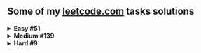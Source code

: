 ## Some of my [leetcode.com](https://leetcode.com) tasks solutions

<details>
<summary><b>Easy  #51</b></summary>

|Problem|Runtime|Memory|
|--|--|--|
|1. [Two Sum](/Easy/Two_sum/Solution.cs)|  |  |
|9. [Palindrome Number](/Easy/Palindrome_number/Solution.cs)|  |  |
|13. [Roman to Integer](/Easy/Roman_to_integer/Solution.cs)|  |  |
|14. [Longest Common Prefix](/Easy/Longest_common_prefix/Solution.cs)|  |  |
|20. [Valid Parentheses](/Easy/Valid_parentheses/Solution.cs)|  |  |
|21. [Merge Two Sorted Lists](/Easy/Merge_two_sorted_lists/Solution.cs)|  |  |
|26. [Remove Duplicates from Sorted Array](/Easy/Remove_duplicates_from_sorted_array/Solution.cs)|  |  |
|27. [Remove Element](/Easy/Remove_element/Solution.cs)|  |  |
|28. [Find the Index of the First Occurrence in a String](/Easy/Find_the_index_of_the_first_occurrence_in_a_string/Solution.cs)|  |  |
|66. [Plus One](/Easy/Plus_one/Solution.cs)|  |  |
|67. [Add Binary](/Easy/Add_binary/Solution.cs)|  |  |
|69. [Sqrt(x)](/Easy/Sqrt(x)/Solution.cs)|  |  |
|70. [Climbing Stairs](/Easy/Climbing_stairs/Solution.cs)|  |  |
|88. [Merge Sorted Array](/Easy/Merge_sorted_array/Solution.cs)|  |  |
|100. [Same Tree](/Easy/Same_tree/Solution.cs)|  |  |
|101. [Symmetric Tree](/Easy/Symmetric_tree/solution.py)|  |  |
|104. [Maximum Depth of Binary Tree](/Easy/Maximum_depth_of_binary_tree/Solution.cs)|  |  |
|118. [Pascals Triangle](/Easy/Pascals_triangle/Solution.cs)|  |  |
|121. [Best Time to Buy and Sell Stock](/Easy/Best_time_to_buy_and_sell_stock/Solution.cs)|  |  |
|125. [Valid Palindrome](/Easy/Valid_palindrome/Solution.cs)|  |  |
|141. [Linked List Cycle](/Easy/Linked_list_cycle/Solution.cs)|  |  |
|205. [Isomorphic Strings](/Easy/Isomorphic_strings/Solution.cs)|  |  |
|206. [Reverse Linked List](/Easy/Reverse_linked_list/Solution.cs)|  |  |
|225. [Implement Stack using Queues](/Easy/Implement_stack_using_queues/Solution.cs)|  |  |
|232. [Implement Queue using Stacks](/Easy/Implement_queue_using_stacks/Solution.cs)|  |  |
|258. [Add Digits](/Easy/Add_digits/Solution.cs)|  |  |
|345. [Reverse Vowels of a String](/Easy/Reverse_vowels_of_a_string/Solution.cs)|  |  |
|367. [Valid Perfect Square](/Easy/Valid_perfect_square/Solution.cs)|  |  |
|389. [Find the Difference](/Easy/Find_the_difference/Solution.cs)|  |  |
|392. [Is Subsequence](/Easy/Is_subsequence/Solution.cs)|  |  |
|543. [Diameter of Binary Tree](/Easy/Diameter_of_binary_tree/Solution.cs)|  |  |
|643. [Maximum Average Subarray 1](/Easy/Maximum_average_subarray_1/Solution.cs)|  |  |
|705. [Design HashSet](/Easy/Design_hashset/Solution.cs)|  |  |
|724. [Find Pivot Index](/Easy/Find_pivot_index/Solution.cs)|  |  |
|746. [Min Cost Climbing Stairs](/Easy/Min_cost_climbing_stairs/Solution.cs)|  |  |
|844. [Backspace String Compare](/Easy/Backspace_string_compare/Solution.cs)|  |  |
|905. [Sort Array By Parity](/Easy/Sort_array_by_parity/Solution.cs)|  |  |
|938. [Range Sum of BST](/Easy/Range_sum_of_bst/Solution.cs)|  |  |
|989. [Add to Array-Form of Integer](/Easy/Add_to_array-form_of_integer/Solution.cs)|  |  |
|1002. [Find Common Characters](/Easy/Find_common_characters/Solution.cs)|  |  |
|1071. [Greatest Common Divisor of Strings](/Easy/Greatest_common_divisor_of_strings/Solution.cs)|  |  |
|1122. [Relative Sort Array](/Easy/Relative_sort_array/Solution.cs)|  |  |
|1137. [N-th Tribonacci Number](/Easy/N-th_tribonacci_number/Solution.cs)|  |  |
|1331. [Rank Transform of an Array](/Easy/Rank_transform_of_an_array/solution.py)|  |  |
|1431. [Kids With the Greatest Number of Candies](/Easy/Kids_with_the_greatest_number_of_candies/Solution.cs)|  |  |
|1436. [Destination City](/Easy/Destination_city/Solution.cs)|  |  |
|1470. [Shuffle the Array](/Easy/Shuffle_the_array/Solution.cs)|  |  |
|1491. [Average Salary Excluding the Minimum and Maximum Salary](/Easy/Average_salary_excluding_the_minimum_and_maximum_salary/Solution.cs)|  |  |
|1523. [Count Odd Numbers in an Interval Range](/Easy/Count_odd_numbers_in_an_interval_range/Solution.cs)|  |  |
|1662. [Check If Two String Arrays are Equivalent](/Easy/Check_if_two_string_arrays_are_equivalent/Solution.cs)|  |  |
|1822. [Sign of the Product of an Array](/Easy/Sign_of_the_product_of_an_array/Solution.cs)|  |  |

</details>

<details>
<summary><b>Medium  #139</b></summary>

|Problem|Runtime|Memory|
|--|--|--|
|2. [Add Two Numbers](/Medium/Add_two_numbers/Solution.cs)|  |  |
|3. [Longest Substring Without Repeating Characters](/Medium/Longest_substring_without_repeating_characters/Solution.cs)|  |  |
|5. [Longest Palindromic Substring](/Medium/Longest_palindromic_substring/Solution.cs)|  |  |
|6. [Zigzag Conversion](/Medium/Zigzag_conversion/Solution.cs)|  |  |
|7. [Reverse Integer](/Medium/Reverse_integer/Solution.cs)|  |  |
|8. [String to Integer (atoi)](/Medium/String_to_integer_(atoi)/Solution.cs)|  |  |
|11. [Container With Most Water](/Medium/Container_with_most_water/Solution.cs)|  |  |
|12. [Integer to Roman](/Medium/Integer_to_roman/Solution.cs)|  |  |
|15. [3Sum](/Medium/3sum/Solution.cs)|  |  |
|17. [Letter Combinations of a Phone Number](/Medium/Letter_combinations_of_a_phone_number/Solution.cs)|  |  |
|19. [Remove Nth Node From End of List](/Medium/Remove_nth_node_from_end_of_list/Solution.cs)|  |  |
|22. [Generate Parentheses](/Medium/Generate_parentheses/Solution.cs)|  |  |
|29. [Divide Two Integers](/Medium/Divide_two_integers/Solution.cs)|  |  |
|33. [Search in Rotated Sorted Array](/Medium/Search_in_rotated_sorted_array/Solution.cs)|  |  |
|34. [Find First and Last Position of Element in Sorted Array](/Medium/Find_first_and_last_position_of_element_in_sorted_array/Solution.cs)|  |  |
|36. [Valid Sudoku](/Medium/Valid_sudoku/Solution.cs)|  |  |
|38. [Count and Say](/Medium/Count_and_say/Solution.cs)|  |  |
|40. [Combination Sum II](/Medium/Combination_sum_ii/Solution.cs)|  |  |
|43. [Multiply Strings](/Medium/Multiply_strings/Solution.cs)|  |  |
|46. [Permutations](/Medium/Permutations/Solution.cs)|  |  |
|48. [Rotate Image](/Medium/Rotate_image/Solution.cs)|  |  |
|49. [Group Anagrams](/Medium/Group_anagrams/Solution.cs)|  |  |
|53. [Maximum Subarray](/Medium/Maximum_subarray/Solution.cs)|  |  |
|54. [Spiral Matrix](/Medium/Spiral_matrix/Solution.cs)|  |  |
|61. [Rotate List](/Medium/Rotate_list/Solution.cs)|  |  |
|62. [Unique Paths](/Medium/Unique_paths/Solution.cs)|  |  |
|63. [Unique Paths II](/Medium/Unique_paths_ii/Solution.cs)|  |  |
|71. [Simplify Path](/Medium/Simplify_path/Solution.cs)|  |  |
|75. [Sort Colors](/Medium/Sort_colors/Solution.cs)|  |  |
|78. [Subsets](/Medium/Subsets/Solution.cs)|  |  |
|80. [Remove Duplicates from Sorted Array II](/Medium/Remove_duplicates_from_sorted_array_ii/Solution.cs)|  |  |
|92. [Reverse Linked List 2](/Medium/Reverse_linked_list_2/Solution.cs)|  |  |
|129. [Sum Root to Leaf Numbers](/Medium/Sum_root_to_leaf_numbers/Solution.cs)|  |  |
|131. [Palindrome Partitioning](/Medium/Palindrome_partitioning/Solution.cs)|  |  |
|133. [Clone Graph](/Medium/Clone_graph/Solution.cs)|  |  |
|143. [Reorder List](/Medium/Reorder_list/Solution.cs)|  |  |
|146. [LRU Cache](/Medium/Lru_cache/Solution.cs)|  |  |
|150. [Evaluate Reverse Polish Notation](/Medium/Evaluate_reverse_polish_notation/Solution.cs)|  |  |
|151. [Reverse Words in a String](/Medium/Reverse_words_in_a_string/Solution.cs)|  |  |
|155. [Min Stack](/Medium/Min_stack/Solution.cs)|  |  |
|165. [Compare Version Numbers](/Medium/Compare_version_numbers/Solution.cs)|  |  |
|179. [Largest Number](/Medium/Largest_number/Solution.cs)|  |  |
|189. [Rotate Array](/Medium/Rotate_array/Solution.cs)|  |  |
|207. [Course Schedule](/Medium/Course_schedule/Solution.cs)|  |  |
|208. [Implement Trie](/Medium/Implement_trie/Solution.cs)|  |  |
|210. [Course Schedule II](/Medium/Course_schedule_ii/Solution.cs)|  |  |
|211. [Design Add and Search Words Data Structure](/Medium/Design_add_and_search_words_data_structure/Solution.cs)|  |  |
|215. [Kth Largest Element in an Array](/Medium/Kth_largest_element_in_an_array/Solution.cs)|  |  |
|229. [Majority Element 2](/Medium/Majority_element_2/Solution.cs)|  |  |
|238. [Product of Array Except Self](/Medium/Product_of_array_except_self/Solution.cs)|  |  |
|300. [Longest Increasing Subsequence](/Medium/Longest_increasing_subsequence/Solution.cs)|  |  |
|316. [Remove Duplicate Letters](/Medium/Remove_duplicate_letters/Solution.cs)|  |  |
|328. [Odd Even Linked List](/Medium/Odd_even_linked_list/Solution.cs)|  |  |
|334. [Increasing Triplet Subsequence](/Medium/Increasing_triplet_subsequence/Solution.cs)|  |  |
|341. [Flatten Nested List Iterator](/Medium/Flatten_nested_list_iterator/Solution.cs)|  |  |
|347. [Top K Frequent Elements](/Medium/Top_k_frequent_elements/Solution.cs)|  |  |
|394. [Decode string](/Medium/Decode_string/Solution.cs)|  |  |
|443. [String Compression](/Medium/String_compression/Solution.cs)|  |  |
|451. [Sort Characters By Frequency](/Medium/Sort_characters_by_frequency/Solution.cs)|  |  |
|513. [Find Bottom Left Tree Value](/Medium/Find_bottom_left_tree_value/Solution.cs)|  |  |
|539. [Minimum Time Difference](/Medium/Minimum_time_difference/Solution.cs)|  |  |
|592. [Fraction Addition and Subtraction](/Medium/Fraction_addition_and_subtraction/Solution.cs)|  |  |
|623. [Add One Row to Tree](/Medium/Add_one_row_to_tree/Solution.cs)|  |  |
|648. [Replace Words](/Medium/Replace_words/Solution.cs)|  |  |
|649. [Dota2 Senate](/Medium/Dota2_senate/Solution.cs)|  |  |
|729. [My Calendar I](/Medium/My_calendar_i/Solution.cs)|  |  |
|731. [My Calendar II](/Medium/My_calendar_ii/Solution.cs)|  |  |
|735. [Asteroid Collision](/Medium/Asteroid_collision/Solution.cs)|  |  |
|739. [Daily Temperatures](/Medium/Daily_temperatures/Solution.cs)|  |  |
|787. [Cheapest Flights Within K Stops](/Medium/Cheapest_flights_within_k_stops/Solution.cs)|  |  |
|791. [Custom Sort String](/Medium/Custom_sort_string/Solution.cs)|  |  |
|792. [Number of Matching Subsequences](/Medium/Number_of_matching_subsequences/Solution.cs)|  |  |
|880. [Decoded String at Index](/Medium/Decoded_string_at_index/Solution.cs)|  |  |
|901. [Online Stock Span](/Medium/Online_stock_span/Solution.cs)|  |  |
|912. [Sort an Array](/Medium/Sort_an_array/Solution.cs)|  |  |
|930. [Binary Subarrays With Sum](/Medium/Binary_subarrays_with_sum/Solution.cs)|  |  |
|945. [Minimum Increment to Make Array Unique](/Medium/Minimum_increment_to_make_array_unique/Solution.cs)|  |  |
|950. [Reveal Cards In Increasing Order](/Medium/Reveal_cards_in_increasing_order/Solution.cs)|  |  |
|951. [Flip Equivalent Binary Trees](/Medium/Flip_equivalent_binary_trees/Solution.cs)|  |  |
|986. [Interval List Intersections](/Medium/Interval_list_intersections/Solution.cs)|  |  |
|1026. [Maximum Difference Between Node and Ancestor](/Medium/Maximum_difference_between_node_and_ancestor/Solution.cs)|  |  |
|1079. [Letter Tile Possibilities](/Medium/Letter_tile_possibilities/Solution.cs)|  |  |
|1094. [Car Pooling](/Medium/Car_pooling/Solution.cs)|  |  |
|1109. [Corporate Flight Bookings](/Medium/Corporate_flight_bookings/Solution.cs)|  |  |
|1110. [Delete Nodes And Return Forest](/Medium/Delete_nodes_and_return_forest/Solution.cs)|  |  |
|1143. [Longest Common Subsequence](/Medium/Longest_common_subsequence/Solution.cs)|  |  |
|1219. [Path with Maximum Gold](/Medium/Path_with_maximum_gold/Solution.cs)|  |  |
|1268. [Search Suggestions System](/Medium/Search_suggestions_system/Solution.cs)|  |  |
|1291. [Sequential Digits](/Medium/Sequential_digits/Solution.cs)|  |  |
|1325. [Delete Leaves With a Given Value](/Medium/Delete_leaves_with_a_given_value/Solution.cs)|  |  |
|1381. [Design a Stack With Increment Operation](/Medium/Design_a_stack_with_increment_operation/Solution.cs)|  |  |
|1396. [Design Underground System](/Medium/Design_underground_system/Solution.cs)|  |  |
|1405. [Longest Happy String](/Medium/Longest_happy_string/Solution.cs)|  |  |
|1456. [Maximum Number of Vowels in a Substring of Given Length](/Medium/Maximum_number_of_vowels_in_a_substring_of_given_length/Solution.cs)|  |  |
|1457. [Pseudo-Palindromic Paths in a Binary Tree](/Medium/Pseudo-palindromic_paths_in_a_binary_tree/Solution.cs)|  |  |
|1481. [Least Number of Unique Integers after K Removals](/Medium/Least_number_of_unique_integers_after_k_removals/Solution.cs)|  |  |
|1609. [Even Odd Tree](/Medium/Even_odd_tree/Solution.cs)|  |  |
|1647. [Minimum Deletions to Make Character Frequencies Unique](/Medium/Minimum_deletions_to_make_character_frequencies_unique/Solution.cs)|  |  |
|1653. [Minimum Deletions to Make String Balanced](/Medium/Minimum_deletions_to_make_string_balanced/Solution.cs)|  |  |
|1657. [Determine if Two Strings Are Close](/Medium/Determine_if_two_strings_are_close/Solution.cs)|  |  |
|1673. [Find the Most Competitive Subsequence](/Medium/Find_the_most_competitive_subsequence/Solution.cs)|  |  |
|1679. [Max Number of K-Sum Pairs](/Medium/Max_number_of_k-sum_pairs/Solution.cs)|  |  |
|1717. [Maximum Score From Removing Substrings](/Medium/Maximum_score_from_removing_substrings/Solution.cs)|  |  |
|1743. [Restore the Array From Adjacent Pairs](/Medium/Restore_the_array_from_adjacent_pairs/Solution.cs)|  |  |
|1750. [Minimum Length of String After Deleting Similar Ends](/Medium/Minimum_length_of_string_after_deleting_similar_ends/Solution.cs)|  |  |
|1754. [Largest Merge Of Two Strings](/Medium/Largest_merge_of_two_strings/Solution.cs)|  |  |
|1930. [Unique Length-3 Palindromic Subsequences](/Medium/Unique_length-3_palindromic_subsequences/Solution.cs)|  |  |
|1980. [Find Unique Binary String](/Medium/Find_unique_binary_string/Solution.cs)|  |  |
|2058. [Find the Minimum and Maximum Number of Nodes Between Critical Points](/Medium/Find_the_minimum_and_maximum_number_of_nodes_between_critical_points/Solution.cs)|  |  |
|2064. [Minimized Maximum of Products Distributed to Any Store](/Medium/Minimized_maximum_of_products_distributed_to_any_store/Solution.cs)| 27 ms | 78.8 MB |
|2095. [Delete the Middle Node of a Linked List](/Medium/Delete_the_middle_node_of_a_linked_list/Solution.cs)|  |  |
|2096. [Step-By-Step Directions From a Binary Tree Node to Another](/Medium/Step-by-step_directions_from_a_binary_tree_node_to_another/Solution.cs)|  |  |
|2109. [Adding Spaces to a String](/Medium/Adding_spaces_to_a_string/Solution.cs)| 6 ms | 83.7 MB |
|2125. [Number of Laser Beams in a Bank](/Medium/Number_of_laser_beams_in_a_bank/Solution.cs)|  |  |
|2130. [Maximum Twin Sum of a Linked List](/Medium/Maximum_twin_sum_of_a_linked_list/Solution.cs)|  |  |
|2149. [Rearrange Array Elements by Sign](/Medium/Rearrange_array_elements_by_sign/Solution.cs)|  |  |
|2181. [Merge Nodes in Between Zeros](/Medium/Merge_nodes_in_between_zeros/Solution.cs)|  |  |
|2196. [Create Binary Tree From Descriptions](/Medium/Create_binary_tree_from_descriptions/Solution.cs)|  |  |
|2225. [Find Players With Zero or One Losses](/Medium/Find_players_with_zero_or_one_losses/Solution.cs)|  |  |
|2352. [Equal Row and Column Pairs](/Medium/Equal_row_and_column_pairs/Solution.cs)|  |  |
|2390. [Removing Stars From a String](/Medium/Removing_stars_from_a_string/Solution.cs)|  |  |
|2405. [Optimal Partition of String](/Medium/Optimal_partition_of_string/Solution.cs)|  |  |
|2461. [Maximum Sum of Distinct Subarrays With Length K](/Medium/Maximum_sum_of_distinct_subarrays_with_length_k/Solution.cs)| 16 ms | 67.08 MB |
|2483. [Minimum Penalty for a Shop](/Medium/Minimum_penalty_for_a_shop/Solution.cs)|  |  |
|2487. [Remove Nodes From Linked List](/Medium/Remove_nodes_from_linked_list/Solution.cs)|  |  |
|2491. [Divide Players Into Teams of Equal Skill](/Medium/Divide_players_into_teams_of_equal_skill/solution.py)|  |  |
|2501. [Longest Square Streak in an Array](/Medium/Longest_square_streak_in_an_array/Solution.cs)|  |  |
|2583. [Kth Largest Sum in a Binary Tree](/Medium/Kth_largest_sum_in_a_binary_tree/Solution.cs)|  |  |
|2641. [Cousins in Binary Tree II](/Medium/Cousins_in_binary_tree_ii/Solution.cs)|  |  |
|2785. [Sort Vowels in a String](/Medium/Sort_vowels_in_a_string/Solution.cs)|  |  |
|2807. [Insert Greatest Common Divisors in Linked List](/Medium/Insert_greatest_common_divisors_in_linked_list/Solution.cs)|  |  |
|2816. [Double a Number Represented as a Linked List](/Medium/Double_a_number_represented_as_a_linked_list/Solution.cs)|  |  |
|2828. [Make String a Subsequence Using Cyclic Increments](/Medium/Make_string_a_subsequence_using_cyclic_increments/Solution.cs)| 3 ms | 51.51 MB |
|2849. [Determine if a Cell Is Reachable at a Given Time](/Medium/Determine_if_a_cell_is_reachable_at_a_given_time/Solution.cs)|  |  |
|2870. [Minimum Number of Operations to Make Array Empty](/Medium/Minimum_number_of_operations_to_make_array_empty/Solution.cs)|  |  |
|2966. [Divide Array Into Arrays With Max Difference](/Medium/Divide_array_into_arrays_with_max_difference/Solution.cs)|  |  |
|2971. [Find Polygon With the Largest Perimeter](/Medium/Find_polygon_with_the_largest_perimeter/Solution.cs)|  |  |
|3016. [Minimum Number of Pushes to Type Word II](/Medium/Minimum_number_of_pushes_to_type_word_ii/Solution.cs)|  |  |
|3163. [String Compression III](/Medium/String_compression_iii/Solution.cs)|  |  |

</details>

<details>
<summary><b>Hard  #9</b></summary>

|Problem|Runtime|Memory|
|--|--|--|
|4. [Median of Two Sorted Arrays](/Hard/Median_of_two_sorted_arrays/Solution.cs)|  |  |
|37. [Sudoku Solver](/Hard/Sudoku_solver/Solution.cs)|  |  |
|41. [First Missing Positive](/Hard/First_missing_positive/Solution.cs)|  |  |
|135. [Candy](/Hard/Candy/Solution.cs)|  |  |
|239. [Sliding Window Maximum](/Hard/Sliding_window_maximum/Solution.cs)|  |  |
|321. [Create Maximum Number](/Hard/Create_maximum_number/Solution.cs)|  |  |
|480. [Sliding Window Median](/Hard/Sliding_window_median/Solution.cs)|  |  |
|502. [IPO](/Hard/Ipo/Solution.cs)|  |  |
|1095. [Find in Mountain Array](/Hard/Find_in_mountain_array/Solution.cs)|  |  |

</details>

